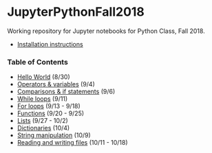 # JupyterPythonFall2018

Working repository for Jupyter notebooks for Python Class, Fall 2018.

- [Installation instructions](https://github.com/sathayas/JupyterPythonFall2018/blob/master/Installation.ipynb)

### Table of Contents
- [Hello World](https://github.com/sathayas/JupyterPythonFall2018/blob/master/HelloWorld.ipynb) (8/30)
- [Operators & variables](https://github.com/sathayas/JupyterPythonFall2018/blob/master/Operators.ipynb) (9/4)
- [Comparisons & if statements](https://github.com/sathayas/JupyterPythonFall2018/blob/master/If.ipynb) (9/6)
- [While loops](https://github.com/sathayas/JupyterPythonFall2018/blob/master/While.ipynb) (9/11)
- [For loops](https://github.com/sathayas/JupyterPythonFall2018/blob/master/For.ipynb) (9/13 - 9/18)
- [Functions](https://github.com/sathayas/JupyterPythonFall2018/blob/master/Function.ipynb) (9/20 - 9/25)
- [Lists](https://github.com/sathayas/JupyterPythonFall2018/blob/master/List.ipynb) (9/27 - 10/2)
- [Dictionaries](https://github.com/sathayas/JupyterPythonFall2018/blob/master/Dictionary.ipynb) (10/4)
- [String manipulation](https://github.com/sathayas/JupyterPythonFall2018/blob/master/String.ipynb) (10/9)
- [Reading and writing files](https://github.com/sathayas/JupyterPythonFall2018/blob/master/File.ipynb) (10/11 - 10/18)
